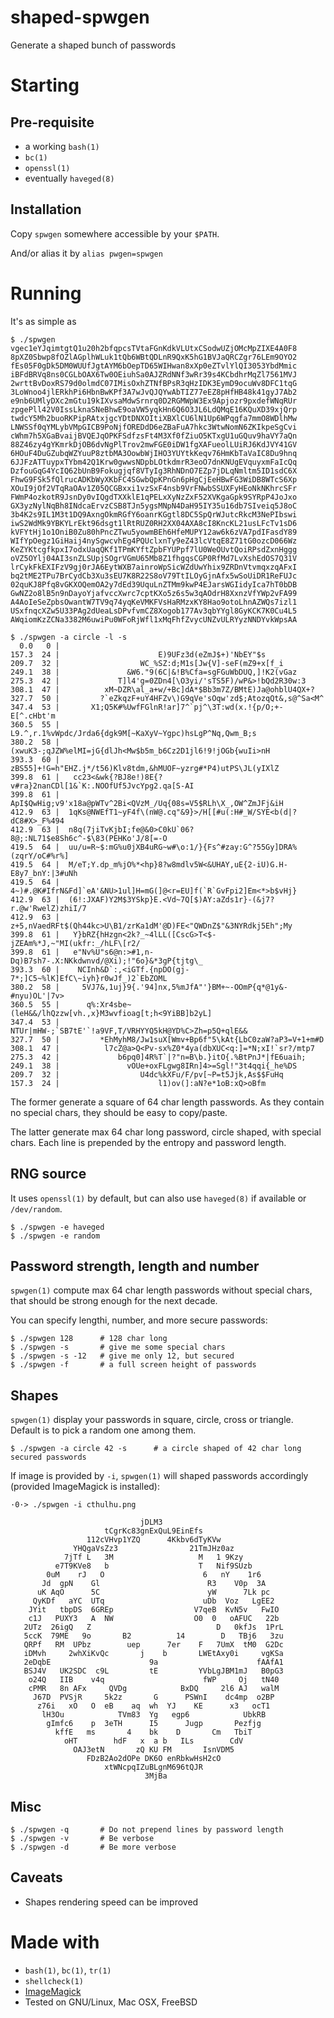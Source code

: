 
# shaped-spwgen

Generate a shaped bunch of passwords

# Starting

## Pre-requisite

- a working ```bash(1)```
- ```bc(1)```
- ```openssl(1)```
- eventually ```haveged(8)```

## Installation

Copy ```spwgen``` somewhere accessible by your ```$PATH```.

And/or alias it by ```alias pwgen=spwgen```

# Running

It's as simple as
```
$ ./spwgen
vgec1eYJqimtgtQ1u20h2bfqpcsTVtaFGnKdkVLUtxCSodwUZjOMcMpZIXE4A0F8
8pXZ0Sbwp8fOZlAGplhWLuk1tQb6WBtQDLnR9QxK5hG1BVJaQRCZgr76LEm9OYO2
fEs05F0gDk5DM0WUUfJgtAYM6bOepTD65WIHwan8xXp0eZTvlYlQI3053YbdMmic
iBFdBRVq8ns0CGLbOAX6Tw0OEiuhSa0AJZRdNNf3wRr39s4KCbdhrMqZl7561MVJ
2wrttBvDoxRS79d0olmdC07IMisOxhZTNfBPsR3qHzIDK3EymD9ocuWv8DFC1tqG
3LoWnoo4jlERkhPi6HbnBwKPf3A7wJvQJQYwAbTIZ77eEZ8pHfHB48k41gyJ7Ab2
e9nb6UMlyDXc2mGtu19kIXvsaMdwSrnrq0D2RGMWpW3Ex9Apjozr9pxdefWNqRUr
zpgePll42V0IssLknaSNeBhwE9oaVW5yqkHn6Q6O3JL6LdQMqE16KQuXD39xjQrp
twdcY5Mh2buoRKPipRAtxjgcYDtDNXOItiXBXlCU6lN1Up6WPqgfa7mmO8WDlhMw
LNWSSf0qYMLybVMpGICB9PoNjfOREDdD6eZBaFuA7hkc3WtwNomN6ZKIkpeSgCvi
cWhm7h5XGaBvaijBVQEJqOPKFSdfzsFt4M3Xf0fZiuO5KTxgU1uGQuv9haVY7aQn
88Z46zy4gYKmrkDjOB6dvNgPlTrov2mwFGE0iDW1fgXAFueolLUiRJ6KdJVY41GV
6HOuF4DuGZubqWZYuuP8ztbMA3OowbWjIHO3YUYtkKeqv76HmKbTaVaIC8Du9hnq
6JJFzATTuypxTYbm42Q1Krw0gwwsNDpbLOtkdmrR3eoO7dnKNUgEVquyxmFaIcQq
DzfouGqG4YcIQ62bUnB9Fokugjqf8VTyIg3RhNDnO7EZp7jDLqNmltm5ID1sdC6X
FhwG9FSk5fQlrucADKbWyXKbFC4SGwbQpKPnGn6pHgCjEeHBwFG3WiDB8WTcS6Xp
XOuI9jOf2VTqRaOAv1Z05QCGBxxi1vzSxF4nsb9VrFNwbSSUXFyHEoNkNKhrcSFr
FWmP4ozkotR9JsnDy0vIQgdTXXklE1qPELxXyNzZxF52XVKgaGpk9SYRpP4JoJxo
GX3yzNylNqBh8INdcaErvzCSB8TJn5ygsMNpN4DaH95IY35u16db7SIveiq5J8oC
3b4K2s9IL1M3t1DQ9AxngOkmRGfY6oanrKGgtl8DC5SpQrWJutcRkcM3NePIbswi
iwS2WdMk9YBKYLrEkt96dsgt1lRtRUZ0RH2XX04AXA8cI8KncKL21usLFcTv1sD6
kVFYtHj1o1OniB0Zu80hPncZTwu5yowmBEh6HfeMUPY12aw6k6zVA7pdIFasdY89
WIfYpOegz1GiHaij4nySgwcvhEg4PQUclxnTy9eZ43lcVtqE8Z71tG0ozcD066Wz
KeZYKtcgfkpxI7odxUaqQKf1TPmKYftZpbFYUPpf7lU0WeOUvtQoiRPsdZxnHggg
oVZ5OYlj04AI3snZLSUpjSOgrVGmU65Mb8Z1fhgqsCGP0RfMd7LvXshEdOS7Q31V
lrCykFkEXIFzV9gj0rJA6EytWXB7ainroWpSicWZdUwYhix9ZRDnVtvmqxzqAFxI
bq2tME2TPu7BrCydCb3Xu3sEU7K8R22S8oV79TtILOyGjnAfx5wSoUiDR1ReFUJc
02quKJ8Pfq8vGKXOQemOA2y7dEd39UquLnZTMm9kwP4EJarsWGIidyIca7hT0bDB
GwNZ2o8lB5n9nDayoYjafvccXwrc7cptKXo5z6s5w3qAOdrH8XxnzVfYWp2vFA99
A4AoIeSeZpbsOwantW7TV9q74yqKeVMKFVsHaRMzxKY8Hao9otoLhnAZWQs7izl1
USxfnqcXZw5U33PAg2dUeaLsDPvfvmCZ8Xogob177Av3qbYYgl8GyKCK7K0Cu4L5
AWqiomKzZCNa3382M6uwiPu0WFoRjWfl1xMqFhfZvycUNZvULRYyzNNDYvkWpsAA

$ ./spwgen -a circle -l -s
  0.0   0 |                                  
157.3  24 |                      E)9UFz3d(eZmJ$+)'NbEY"$s
209.7  32 |                  WC_%SZ:d;M1s[Jw{V]-seF(mZ9+x[f_i
249.1  38 |               &W6."9(6C|&!B%Cfa=sgFGuWbDUQ,]!K2(vGaz
275.3  42 |             T]l4'g=0ZDn4[\O3yi/'sTS5F)/wP&>!bQd2R30w:3
308.1  47 |          xM~DZR\al_a+w/+Bc]dA*$Bb3m7Z/BMtE)Ja@ohblU4QX+?
327.7  50 |         ?`eZkqzF+uY4HFZv\)G9qVe'sOqw'zd$;AtozqQt&,s@^Sa<M^
347.4  53 |       X1;Q5K#%UwfFGlnR!ar]7^`pj^\3T:wd(x.!{p/O;+-E[^.cHbt'm
360.5  55 |      L9.^,r.1%vWpdc/Jrda6{dgk9M[~KaXyV~Ygpc)hsLgP^Nq,Qwm_B;s
380.2  58 |     (xwuK3-;qJZW%elMI=jG{dlJh<Mw$b5m_b6Cz2D1jl6!9!jOGb{wuIi>nH
393.3  60 |    zBS55]+!G=h"EHZ.j*/t56)Klv8tdm,&hMUOF~yzrg#*P4)utPS\JL(yIXlZ
399.8  61 |   cc23<&wk{?BJ8e!)8E{?v#ra}2nanCDl[1&`K:.NOOfUf5JvcYpg2.qa[S-AI
399.8  61 |   ApI$QwHig;v9'x18a@pWTv^2Bi<QVzM_/Uq{08s=V5$RLh\X_,OW^ZmJFj&iH
412.9  63 |  1qKs@NWEfT1~yF4f\(nW@.cq"&9}>/H[[#u(:H#_W/SYE<b(d|?dC8#X>_F%494
412.9  63 |  n8q(7jiTvKjbI;fe@&0>C0kU`06?8@;:NL71$e8Sh6c^-$\83(PEHKo'J/8[=-O
419.5  64 |  uu/u=R~$:mG%u0jXB4uRG~w#\o:1/}{Fs^#zay:G^?55Gy]DRA%(zqrY/oC#%r%]
419.5  64 |  M/eT;Y.dp_m%jO%*<hp}8?w8mdlv5W<&UHAY,uE{2-iU)G.H-E8y7_bnY:|3#uNh
419.5  64 |  4~)#.@K#IfrN&Fd]`eA'&NU>1ul]H=mG(]@<r=EU]f(`R`GvFpi2]Em<*>b$vHj}
412.9  63 |  (6!:JXAF)Y2M$3YSkp}E.<Vd~7Q[$)AY:aZds1r}-(&j7?r.@w'RwelZ)zhiI/7
412.9  63 |  z+5,nVaedRFt$(Qh44kc>U\B1/zrKa1dM'@D)FE<"QWDnZ$"&3NYRdkj5Eh";My
399.8  61 |   Y}bRZ{hHzgn<2k?_~4lLL([CscG>T<$-jZEAm%*J,~"MI(ukfr:_/hLF\[r2/
399.8  61 |   e"Nv%U"s6@n:>#1,n-Dq)B7sh7-.X:NKkdwnvd/@Xi);!"6o}&*3gP{tjtg\_
393.3  60 |    NCInh&D`:,<iGTf.{npDO(gj-7*;]C5~%lK]EfC\~iyh}r0wJf_)2`EbZOML
380.2  58 |     5VJ7&,1uj}9{.'94]nx,5%mJfA"'}BM+~-OOmP{q*@1y&-#nyu)OL'|7v>
360.5  55 |      q%:Xr4sbe~(leH&&/lhQzzw[vh.,x}M3wvfioag[t;h<9YiBB]b2yL]
347.4  53 |       NTUr|mHW-;`SB7tE'`!a9VF,T/VRHYYQ5kH@YD%C>Zh=p5Q+qlE&&
327.7  50 |         *EhMyhM8/Jw1suX[Wmv+Bp6f"5\kAt{LbC0zaW?aP3=V+1+m#D
308.1  47 |          l7cZ@a>Q<Pv-sx%Z0*4ya(dbXUC<q:]=*N;xI!`sr?/mtp7
275.3  42 |             b6pq0]4R%T`|?"n=B\b.}itO{.%BtPnJ*|fE6uaih;
249.1  38 |               vOUe+oxFLgwg8IRn]4>=Sgl!"3t4qqi{_he%DS
209.7  32 |                  U4dc%kXFu/F/pv[~P=t5Jjk,As$$FuHq
157.3  24 |                      l1)ov(]:aN?e*1oB:xQ>oBfm
```

The former generate a square of 64 char length passwords. As they contain no special chars, they should be easy to copy/paste.

The latter generate max 64 char long password, circle shaped, with special chars. Each line is prepended by the entropy and password length.

## RNG source

It uses ```openssl(1)``` by default, but can also use ```haveged(8)``` if available or ```/dev/random```.

	$ ./spwgen -e haveged
	$ ./spwgen -e random

## Password strength, length and number

```spwgen(1)``` compute max 64 char length passwords without special chars, that should be strong enough for the next decade.

You can specify lengthi, number, and more secure passwords:

	$ ./spwgen 128		# 128 char long
	$ ./spwgen -s		# give me some special chars
	$ ./spwgen -s -12	# give me only 12, but secured
	$ ./spwgen -f		# a full screen height of passwords

## Shapes

```spwgen(1)``` display your passwords in square, circle, cross or triangle. Default is to pick a random one among them.
	
	$ ./spwgen -a circle 42 -s		# a circle shaped of 42 char long secured passwords

If image is provided by ```-i```, ```spwgen(1)``` will shaped passwords accordingly (provided ImageMagick is installed):

```
·0·> ./spwgen -i cthulhu.png

                             jDLM3
                     tCgrKc83gnExQuL9EinEfs
                 112cVHvp1YZQ      4Kkbv6dTyKVw
              YHQgaVsZz3                21TmJHz0az
            7jTf L   3M                   M   1 9Kzy
          e7T9KVe8   b                    T   Nif9SUzb
        0uM    rJ   O                      6   nY    1r6
       Jd  gpN    Gl                        R3    V0p  3A
      uK AqO      5C                        yW      7Lk pc
     QyKDf   aYC  UTq                      uDb  Voz   LgEE2
    JYit   tbpDS  6GREp                  V7qeB  KvN5v   FwIO
    c1J   PUXY3   A  NW                  O0  0   oAFUC   22b
   2UTz  26igQ   Z                            D   0kfJs  1PrL
   5ccK  79ME   9o       B2          14        D   TBj6   3zu
   QRPf   RM  UPbz        uep      7er    F   7UmX  tM0  G2Dc
   iDMvh     2whXiKvQc       j    b       LWEtAxy0i     vgKSa
   2eDqbE                      9a                      fAAfA1
   BSJ4V   UK2SDC  c9L         tE         YVbLgJBM1mJ   B0pG3
    o24Q   IIB    v4q                      fWP     Oj   tN40
    cPMR   8n AFx     QVDg            BxDQ     2l6 AJ   walM
     J67D  PVSjR     5k2z       G      PSWnI    dc4mp  o2BP
      z76i   xO   O  eB    aq  wh  YJ    KE      x3   ocT1
       lH3Ou            TVm83  Yg   egp6            UbkRB
        gImfc6    p  3eTH      I5      Jugp       Pezfjg
          kffE   ms       4    bk    D       Cm   TbiT
            oHT        hdF   x  a b   ILs        CdV
              OAJ3etN       zQ KU FM       IsnVDM5
                 FDzB2Ao2dOPe DK6O enRbkwHsH2cO
                     xtWNcpqIZuBLgnM696tQJR
                              3MjBa

```

## Misc

	$ ./spwgen -q		# Do not prepend lines by password length
	$ ./spwgen -v		# Be verbose
	$ ./spwgen -d		# Be more verbose

## Caveats

- Shapes rendering speed can be improved

# Made with

- ```bash(1)```, ```bc(1)```, ```tr(1)```
- ```shellcheck(1)```
- [ImageMagick](https://imagemagick.org/script/index.php)
- Tested on GNU/Linux, Mac OSX, FreeBSD
